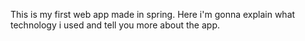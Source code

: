 This is my first web app made in spring. Here i'm gonna explain what technology i used and tell you more about the app.